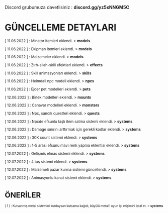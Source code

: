 Discord grubumuza davetlisiniz : **discord.gg/yz5xNNGM5C**




# GÜNCELLEME DETAYLARI
<sup>

[ 11.06.2022 ] : Minator itemleri eklendi. > **models**

[ 11.06.2022 ] : Ekipman itemleri eklendi. > **models**

[ 11.06.2022 ] : Malzemeler eklendi. > **models**

[ 11.06.2022 ] : Zırh-silah-skill efektleri eklendi. > **effects**

[ 11.06.2022 ] : Skill animasyonları eklendi. > **skills**

[ 11.06.2022 ] : Heimdall npc modeli eklendi. > **npcs**

[ 11.06.2022 ] : Ejder pet modelleri eklendi. > **pets**

[ 12.06.2022 ] : Binek modelleri eklendi. > **mounts**

[ 12.06.2022 ] : Canavar modelleri eklendi. > **monsters**

[ 12.06.2022 ] : Npc, sandık questleri eklendi. > **quests**

[ 12.06.2022 ] : Npcde efsunlu taşlı item satma sistemi eklendi. > **systems**

[ 12.06.2022 ] : Damage sınırını arttırmak için gerekli kodlar eklendi. > **systems**

[ 12.06.2022 ] : 30K count sistemi eklendi. > **systems**

[ 12.06.2022 ] : 1-5 arası efsunu mavi renk yapma eklentisi eklendi. > **systems**

[ 12.07.2022 ] : Gelişmiş elmas sistemi eklendi. > **systems**

[ 12.07.2022 ] : 4 taş sistemi eklendi. > **systems**

[ 12.07.2022 ] : Malzemeli pazar kurma sistemi güncellendi. > **systems**

[ 12.07.2022 ] : Animasyonlu kanat sistemi eklendi. > **systems**
</sup>

# ÖNERİLER
<sup>

[ 1 ] : Kutsanmış metal sistemini kurduysan kutsama kağıdı, büyülü metal'i oyun içi erişimini iptal et. > **systems**
</sup>
